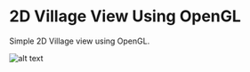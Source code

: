 # 2D Village View Using OpenGL
Simple 2D Village view using OpenGL.


![alt text](https://github.com/afsantaru/2D-Village-View-using-OpenGL/blob/main/2D_Village_View.png?raw=true)
